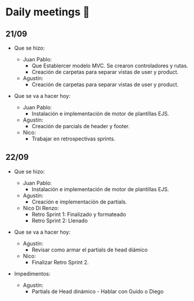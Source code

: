 # Daily meetings :memo:

## 21/09
* Que se hizo:
  * Juan Pablo:
    * Que Establercer modelo MVC. Se crearon controladores y rutas.
    * Creación de carpetas para separar vistas de user y product.
  * Agustín:
    * Creación de carpetas para separar vistas de user y product.

* Que se va a hacer hoy:
  * Juan Pablo:
    * Instalación e implementación de motor de plantillas EJS.
  * Agustín:
    * Creación de parcials de header y footer. 
  * Nico:
    * Trabajar en retrospectivas sprints.

## 22/09
* Que se hizo:
  * Juan Pablo:
    * Instalación e implementación de motor de plantillas EJS.
  * Agustín:
    * Creación e implementación de partials.
  * Nico Di Renzo:
    * Retro Sprint 1: Finalizado y formateado
    * Retro Sprint 2: Llenado

* Que se va a hacer hoy:
  * Agustín:
    * Revisar como armar el partials de head diámico
  * Nico:
    * Finalizar Retro Sprint 2.
* Impedimentos:
  * Agustín:
    * Partials de Head dinámico - Hablar con Guido o Diego
